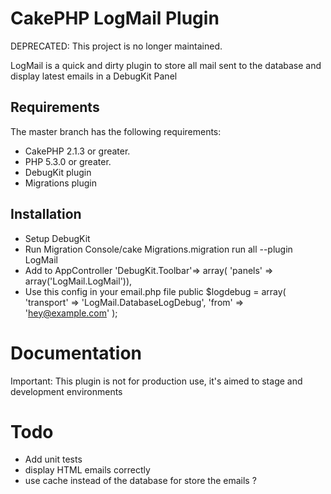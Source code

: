# CakePHP LogMail Plugin

DEPRECATED: This project is no longer maintained.

LogMail is a quick and dirty plugin to store all mail sent to the database and display latest emails in a DebugKit Panel

## Requirements

The master branch has the following requirements:

* CakePHP 2.1.3 or greater.
* PHP 5.3.0 or greater.
* DebugKit plugin
* Migrations plugin

## Installation

* Setup DebugKit
* Run Migration Console/cake Migrations.migration run all --plugin LogMail
* Add to AppController
    'DebugKit.Toolbar'=> array(
		'panels' => array('LogMail.LogMail')),
* Use this config in your email.php file
		public $logdebug = array(
			'transport' => 'LogMail.DatabaseLogDebug',
			'from' => 'hey@example.com'
		);

# Documentation

Important: This plugin is not for production use, it's aimed to stage and development environments

# Todo
* Add unit tests
* display HTML emails correctly
* use cache instead of the database for store the emails ?


